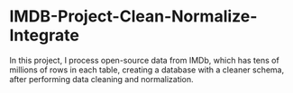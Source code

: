 # IMDB-Project-Clean-Normalize-Integrate
In this project, I process open-source data from IMDb, which has tens of millions of rows in each table, creating a database with a cleaner schema, after performing data cleaning and normalization.
